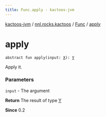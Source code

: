 ```yaml
---
title: Func.apply - kactoos-jvm
---
```


[kactoos-jvm](../../index.html) / [nnl.rocks.kactoos](../index.html) / [Func](index.html) / [apply](./apply.html)

# apply

`abstract fun apply(input: `[`X`](index.html#X)`): `[`Y`](index.html#Y)

Apply it.

### Parameters

`input` - The argument

**Return**
The result of type [Y](index.html#Y)

**Since**
0.2

